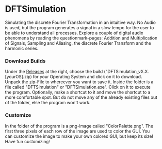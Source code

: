 # DFTSimulation
Simulating the discrete Fourier Transformation in an intuitive way. No Audio is used, but the program generates a signal in a slow tempo for the user to be able to understand all processes. Explore a couple of digital audio phenomena by reading the questionmark-pages: Addition and Multiplication of Signals, Sampling and Aliasing, the discrete Fourier Transform and the harmonic series.
### Download Builds
Under the [Releases](https://github.com/Tuveam/DFTSimulation/releases) at the right, choose the build ("DFTSimulation_vX.X.[yourOS].zip) for your Operating System and click on it to download. Unpack the zip-File to whereever you want to save it. Inside the folder is a file called "DFTSimulation" or "DFTSimulation.exe". Click on it to execute the program. Optionally, make a shortcut to it and move the shortcut to a more comfortable spot. But do not move any of the already existing files out of the folder, else the program won't work.
### Customize
In the folder of the program is a png-Image called "ColorPalette.png". The first three pixels of each row of the image are used to color the GUI. You can customize the image to make your own colored GUI, but keep its size! Have fun customizing!
